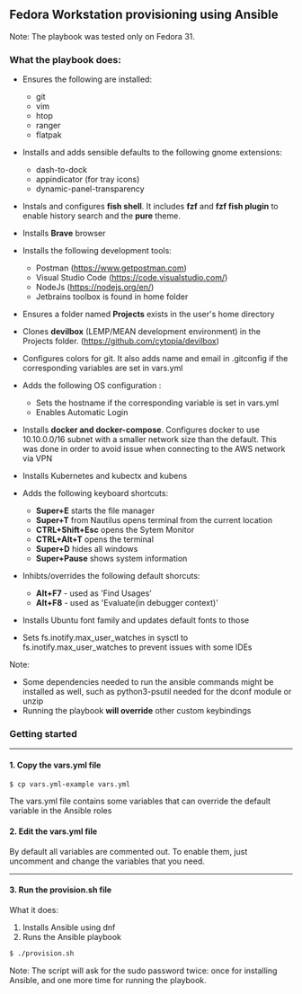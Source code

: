 ## Fedora Workstation provisioning using Ansible

 Note: The playbook was tested only on Fedora 31.

### What the playbook does:

- Ensures the following are installed: 
    - git
    - vim
    - htop
    - ranger
    - flatpak

- Installs and adds sensible defaults to the following gnome extensions:
   - dash-to-dock
   - appindicator (for tray icons)
   - dynamic-panel-transparency

- Instals and configures **fish shell**. It includes **fzf** and **fzf fish plugin** to enable history search and the **pure** theme.
- Installs **Brave** browser
- Installs the following development tools:
    - Postman (https://www.getpostman.com)
    - Visual Studio Code (https://code.visualstudio.com/)
    - NodeJs (https://nodejs.org/en/)
    - Jetbrains toolbox is found in home folder
- Ensures a folder named **Projects** exists in the user's home directory
- Clones **devilbox** (LEMP/MEAN development environment) in the Projects folder. (https://github.com/cytopia/devilbox)
- Configures colors for git. It also adds name and email in .gitconfig if the corresponding variables are set in vars.yml
- Adds the following OS configuration :
     - Sets the hostname if the corresponding variable is set in vars.yml
     - Enables Automatic Login
- Installs **docker and docker-compose**. Configures docker to use 10.10.0.0/16 subnet with a smaller network size than the default. This was done in order to avoid issue when connecting to the AWS network via VPN
- Installs Kubernetes and kubectx and kubens
- Adds the following keyboard shortcuts:
     - **Super+E** starts the file manager
     - **Super+T** from Nautilus opens terminal from the current location
     - **CTRL+Shift+Esc** opens the Sytem Monitor
     - **CTRL+Alt+T** opens the terminal
     - **Super+D** hides all windows
     - **Super+Pause** shows system information

- Inhibts/overrides the following default shorcuts:
     - **Alt+F7** - used as 'Find Usages'
     - **Alt+F8** - used as 'Evaluate(in debugger context)'

- Installs Ubuntu font family and updates default fonts to those

- Sets fs.inotify.max_user_watches in sysctl to fs.inotify.max_user_watches to prevent issues with some IDEs

Note: 
- Some dependencies needed to run the ansible commands might be installed as well, such as python3-psutil needed for the dconf module or unzip
- Running the playbook **will override** other custom keybindings

### Getting started
---

#### **1. Copy the vars.yml file**

```bash
$ cp vars.yml-example vars.yml
```
The vars.yml file contains some variables that can override the default variable in the Ansible roles

#### **2. Edit the vars.yml file**

By default all variables are commented out. To enable them, just uncomment and change the variables that you need.

---

#### **3. Run the provision.sh file**

What it does: 
1. Installs Ansible using dnf
2. Runs the Ansible playbook

```bash
$ ./provision.sh
```

Note: The script will ask for the sudo password twice: once for installing Ansible, and one more time for running the playbook.

